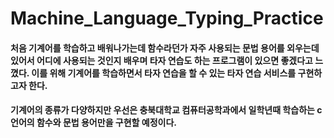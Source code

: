 # Machine_Language_Typing_Practice

#### 처음 기계어를 학습하고 배워나가는데 함수라던가 자주 사용되는 문법 용어를 외우는데 있어서 어디에 사용되는 것인지 배우며 타자 연습도 하는 프로그램이 있으면 좋겠다고 느꼈다. 이를 위해 기계어를 학습하면서 타자 연습을 할 수 있는 타자 연습 서비스를 구현하고자 한다.

#### 기계어의 종류가 다양하지만 우선은 충북대학교 컴퓨터공학과에서 일학년때 학습하는 c언어의 함수와 문법 용어만을 구현할 예정이다.

